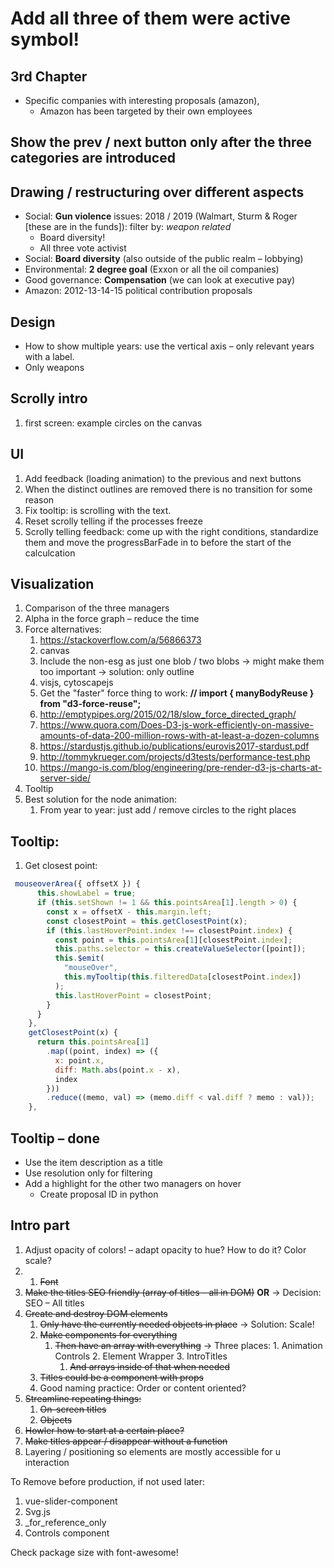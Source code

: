 # Add all three of them were active symbol!

## 3rd Chapter
- Specific companies with interesting proposals (amazon), 
  - Amazon has been targeted by their own employees

## Show the prev / next button only after the three categories are introduced



## Drawing / restructuring over different aspects

- Social: **Gun violence** issues: 2018 / 2019 (Walmart, Sturm & Roger [these are in the funds]): filter by: *weapon related*
  - Board diversity!
  - All three vote activist
- Social: **Board diversity** (also outside of the public realm – lobbying)
- Environmental: **2 degree goal** (Exxon or all the oil companies)
- Good governance: **Compensation** (we can look at executive pay)
- Amazon: 2012-13-14-15 political contribution proposals


## Design
- How to show multiple years: use the vertical axis – only relevant years with a label. 
- Only weapons 

## Scrolly intro
1. first screen: example circles on the canvas
   
## UI
1. Add feedback (loading animation) to the previous and next buttons
2. When the distinct outlines are removed there is no transition for some reason
3. Fix tooltip: is scrolling with the text.
4. Reset scrolly telling if the processes freeze
5. Scrolly telling feedback: come up with the right conditions, standardize them and move the progressBarFade in to before the start of the calculcation

## Visualization

1. Comparison of the three managers
2. Alpha in the force graph – reduce the time
3. Force alternatives:
   1. https://stackoverflow.com/a/56866373
   2. canvas
   3. Include the non-esg as just one blob / two blobs -> might make them too important -> solution: only outline
   4. visjs, cytoscapejs
   5. Get the "faster" force thing to work: **// import { manyBodyReuse } from "d3-force-reuse";**
   6. http://emptypipes.org/2015/02/18/slow_force_directed_graph/
   7. https://www.quora.com/Does-D3-js-work-efficiently-on-massive-amounts-of-data-200-million-rows-with-at-least-a-dozen-columns
   8. https://stardustjs.github.io/publications/eurovis2017-stardust.pdf
   9. http://tommykrueger.com/projects/d3tests/performance-test.php
   10. https://mango-is.com/blog/engineering/pre-render-d3-js-charts-at-server-side/
4. Tooltip
5. Best solution for the node animation:
   1. From year to year: just add / remove circles to the right places

## Tooltip:

1. Get closest point:

```js
 mouseoverArea({ offsetX }) {
      this.showLabel = true;
      if (this.setShown != 1 && this.pointsArea[1].length > 0) {
        const x = offsetX - this.margin.left;
        const closestPoint = this.getClosestPoint(x);
        if (this.lastHoverPoint.index !== closestPoint.index) {
          const point = this.pointsArea[1][closestPoint.index];
          this.paths.selector = this.createValueSelector([point]);
          this.$emit(
            "mouseOver",
            this.myTooltip(this.filteredData[closestPoint.index])
          );
          this.lastHoverPoint = closestPoint;
        }
      }
    },
    getClosestPoint(x) {
      return this.pointsArea[1]
        .map((point, index) => ({
          x: point.x,
          diff: Math.abs(point.x - x),
          index
        }))
        .reduce((memo, val) => (memo.diff < val.diff ? memo : val));
    },
```

## Tooltip – done
- Use the item description as a title
- Use resolution only for filtering
- Add a highlight for the other two managers on hover 
  - Create proposal ID in python

## Intro part

1. Adjust opacity of colors! – adapt opacity to hue? How to do it? Color scale?
2. 1. ~~Font~~
3. ~~Make the titles SEO friendly (array of titles – all in DOM)~~ **OR** -> Decision: SEO – All titles
4. ~~Create and destroy DOM elements~~
   1. ~~Only have the currently needed objects in place~~ -> Solution: Scale!
   2. ~~Make components for everything~~
      1. ~~Then have an array with everything~~ -> Three places: 1. Animation Controls 2. Element Wrapper 3. IntroTitles
         1. ~~And arrays inside of that when needed~~
   3. ~~Titles could be a component with props~~
   4. Good naming practice: Order or content oriented?
5. ~~Streamline repeating things:~~
   1. ~~On-screen titles~~
   2. ~~Objects~~
6. ~~Howler how to start at a certain place?~~
7. ~~Make titles appear / disappear without a function~~
8. Layering / positioning so elements are mostly accessible for u interaction

To Remove before production, if not used later:

1. vue-slider-component
2. Svg.js
3. \_for_reference_only
4. Controls component

Check package size with font-awesome!
